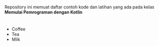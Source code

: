 Repository ini memuat daftar contoh kode dan latihan yang ada pada kelas **Memulai Pemrograman dengan Kotlin**
#
<ul>
  <li>Coffee</li>
  <li>Tea</li>
  <li>Milk</li>
</ul>
